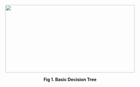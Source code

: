<p align="center"><img width="420" height="220" src=images/first-view.webp></img></p>
<div align="center"><b>Fig 1. Basic Decision Tree</b></div>
